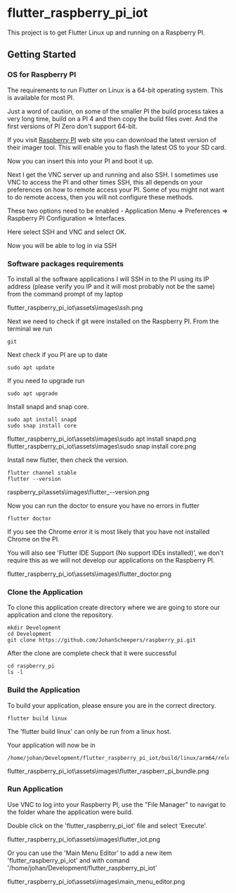 # flutter_raspberry_pi_iot

This project is to get Flutter Linux up and running on a Raspberry PI.

## Getting Started

### OS for Raspberry PI

The requirements to run Flutter on Linux is a 64-bit operating system. This is available for most PI.

Just a word of caution, on some of the smaller PI the build process takes a very long time, build on a PI 4 and then copy the build files over. And the first versions of PI Zero don't support 64-bit.

If you visit [Raspberry PI](https://www.raspberrypi.com/software/) web site you can download the latest version of their imager tool. This will enable you to flash the latest OS to your SD card.

Now you can insert this into your PI and boot it up.

Next I get the VNC server up and running and also SSH. I sometimes use VNC to access the PI and other times SSH, this all depends on your preferences on how to remote access your PI. Some of you might not want to do remote access, then you will not configure these methods.

These two options need to be enabled - Application Menu => Preferences => Raspberry PI Configuration => Interfaces.

Here select SSH and VNC and select OK.

Now you will be able to log in via SSH

### Software packages requirements

To install al the software applications I will SSH in to the PI using its IP address (please verify you IP and it will most probably not be the same) from the command prompt of my laptop

flutter_raspberry_pi_iot\assets\images\ssh.png

Next we need to check if git were installed on the Raspberry PI. From the terminal we run
```
git
```

Next check if you PI are up to date

```
sudo apt update
```

If you need to upgrade run
```
sudo apt upgrade
```

Install snapd and snap core.
```
sudo apt install snapd
sudo snap install core
```
flutter_raspberry_pi_iot\assets\images\sudo apt install snapd.png
flutter_raspberry_pi_iot\assets\images\sudo snap install core.png

Install new flutter, then check the version.
```
flutter channel stable
flutter --version
```
raspberry_pi\assets\images\flutter_--version.png

Now you can run the doctor to ensure you have no errors in flutter
```
flutter doctor
```

If you see the Chrome error it is most likely that you have not installed Chrome on the PI.

You will also see 'Flutter IDE Support (No support IDEs installed)', we don't require this as we will not develop our applications on the Raspberry PI.

flutter_raspberry_pi_iot\assets\images\flutter_doctor.png

### Clone the Application

To clone this application create directory where we are going to store our application and clone the repository.
```
mkdir Development
cd Development
git clone https://github.com/JohanScheepers/raspberry_pi.git
```

After the clone are complete check that it were successful
```
cd raspberry_pi
ls -l
```

### Build the Application

To build your application, please ensure you are in the correct directory.

```
flutter build linux
```
The 'flutter build linux' can only be run from a linux host.

Your application will now be in
```
/home/johan/Development/flutter_raspberry_pi_iot/build/linux/arm64/release/bundle
```

flutter_raspberry_pi_iot\assets\images\flutter_raspberr_pi_bundle.png

### Run Application

Use VNC to log into your Raspberry PI, use the "File Manager" to navigat to the folder whare the application were build.

Double click on the 'flutter_raspberry_pi_iot' file and select 'Execute'.

flutter_raspberry_pi_iot\assets\images\flutter_iot.png

Or you can use the 'Main Menu Editor' to add a new item 'flutter_raspberry_pi_iot' and with comand '/home/johan/Development/flutter_raspberry_pi_iot'

flutter_raspberry_pi_iot\assets\images\main_menu_editor.png

